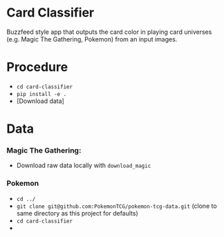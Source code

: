 # Card Classifier

Buzzfeed style app that outputs the card color in playing card universes (e.g. Magic The Gathering, Pokemon) from an
input images. 

# Procedure

- `cd card-classifier`
- `pip install -e .`
- [Download data]

# Data

### Magic The Gathering:

- Download raw data locally with `download_magic`

### Pokemon

- `cd ../`
- `git clone git@github.com:PokemonTCG/pokemon-tcg-data.git` (clone to same directory as this project for defaults)
- `cd card-classifier`
- 